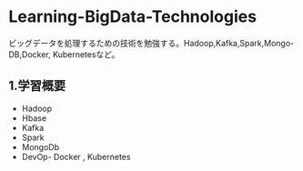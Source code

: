 # Learning-BigData-Technologies
ビッグデータを処理するための技術を勉強する。Hadoop,Kafka,Spark,Mongo-DB,Docker, Kubernetesなど。

## 1.学習概要
- Hadoop
- Hbase
- Kafka
- Spark
- MongoDb
- DevOp- Docker , Kubernetes
